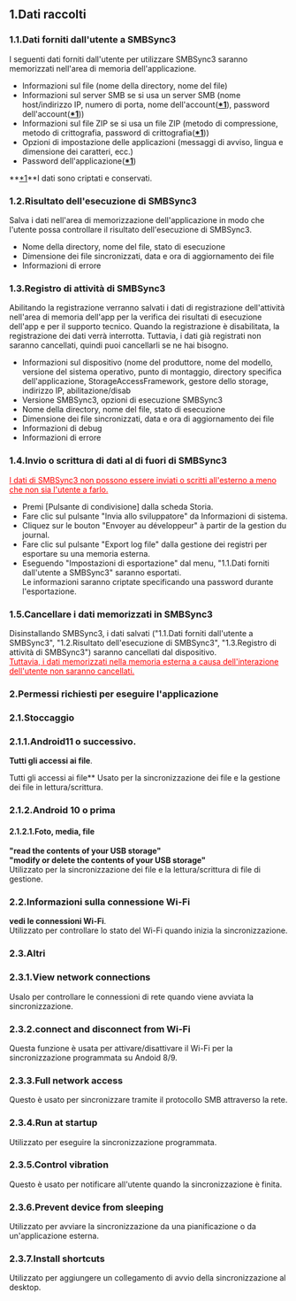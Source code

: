 ## 1.Dati raccolti  
### 1.1.Dati forniti dall'utente a SMBSync3  

I seguenti dati forniti dall'utente per utilizzare SMBSync3 saranno memorizzati nell'area di memoria dell'applicazione.  

- Informazioni sul file (nome della directory, nome del file)  
- Informazioni sul server SMB se si usa un server SMB (nome host/indirizzo IP, numero di porta, nome dell'account(**<u>\*1</u>**), password dell'account(**<u>\*1</u>**))  
- Informazioni sul file ZIP se si usa un file ZIP (metodo di compressione, metodo di crittografia, password di crittografia(**<u>\*1</u>**))  
- Opzioni di impostazione delle applicazioni (messaggi di avviso, lingua e dimensione dei caratteri, ecc.)  
- Password dell'applicazione(**<u>\*1</u>**)  

**<u>\*1</u>**I dati sono criptati e conservati.  

### 1.2.Risultato dell'esecuzione di SMBSync3  

Salva i dati nell'area di memorizzazione dell'applicazione in modo che l'utente possa controllare il risultato dell'esecuzione di SMBSync3.  

- Nome della directory, nome del file, stato di esecuzione  
- Dimensione dei file sincronizzati, data e ora di aggiornamento dei file  
- Informazioni di errore  

### 1.3.Registro di attività di SMBSync3  

Abilitando la registrazione verranno salvati i dati di registrazione dell'attività nell'area di memoria dell'app per la verifica dei risultati di esecuzione dell'app e per il supporto tecnico. Quando la registrazione è disabilitata, la registrazione dei dati verrà interrotta. Tuttavia, i dati già registrati non saranno cancellati, quindi puoi cancellarli se ne hai bisogno.  

- Informazioni sul dispositivo (nome del produttore, nome del modello, versione del sistema operativo, punto di montaggio, directory specifica dell'applicazione, StorageAccessFramework, gestore dello storage, indirizzo IP, abilitazione/disab  
- Versione SMBSync3, opzioni di esecuzione SMBSync3  
- Nome della directory, nome del file, stato di esecuzione  
- Dimensione dei file sincronizzati, data e ora di aggiornamento dei file  
- Informazioni di debug  
- Informazioni di errore  

### 1.4.Invio o scrittura di dati al di fuori di SMBSync3  

<span style="color: red;"><u>I dati di SMBSync3 non possono essere inviati o scritti all'esterno a meno che non sia l'utente a farlo.</u></span>  

- Premi [Pulsante di condivisione] dalla scheda Storia.  
- Fare clic sul pulsante "Invia allo sviluppatore" da Informazioni di sistema.  
- Cliquez sur le bouton "Envoyer au développeur" à partir de la gestion du journal.  
- Fare clic sul pulsante "Export log file" dalla gestione dei registri per esportare su una memoria esterna.  
- Eseguendo "Impostazioni di esportazione" dal menu, "1.1.Dati forniti dall'utente a SMBSync3" saranno esportati.  
Le informazioni saranno criptate specificando una password durante l'esportazione.  

### 1.5.Cancellare i dati memorizzati in SMBSync3  

Disinstallando SMBSync3, i dati salvati ("1.1.Dati forniti dall'utente a SMBSync3", "1.2.Risultato dell'esecuzione di SMBSync3", "1.3.Registro di attività di SMBSync3") saranno cancellati dal dispositivo.  
<span style="color: red;"><u>Tuttavia, i dati memorizzati nella memoria esterna a causa dell'interazione dell'utente non saranno cancellati.</u></span>  

### 2.Permessi richiesti per eseguire l'applicazione  

### 2.1.Stoccaggio  

### 2.1.1.Android11 o successivo.  
**Tutti gli accessi ai file**.  

Tutti gli accessi ai file** Usato per la sincronizzazione dei file e la gestione dei file in lettura/scrittura.  

### 2.1.2.Android 10 o prima  

#### 2.1.2.1.Foto, media, file  
**"read the contents of your USB storage"**  
**"modify or delete the contents of your USB storage"**  
Utilizzato per la sincronizzazione dei file e la lettura/scrittura di file di gestione.  

### 2.2.Informazioni sulla connessione Wi-Fi  
**vedi le connessioni Wi-Fi**.  
Utilizzato per controllare lo stato del Wi-Fi quando inizia la sincronizzazione.  

### 2.3.Altri  
### 2.3.1.View network connections  
Usalo per controllare le connessioni di rete quando viene avviata la sincronizzazione.  
### 2.3.2.connect and disconnect from Wi-Fi  
Questa funzione è usata per attivare/disattivare il Wi-Fi per la sincronizzazione programmata su Andoid 8/9.  
### 2.3.3.Full network access  
Questo è usato per sincronizzare tramite il protocollo SMB attraverso la rete.  
### 2.3.4.Run at startup  
Utilizzato per eseguire la sincronizzazione programmata.  
### 2.3.5.Control vibration  
Questo è usato per notificare all'utente quando la sincronizzazione è finita.  
### 2.3.6.Prevent device from sleeping  
Utilizzato per avviare la sincronizzazione da una pianificazione o da un'applicazione esterna.  
### 2.3.7.Install shortcuts  
Utilizzato per aggiungere un collegamento di avvio della sincronizzazione al desktop.  
